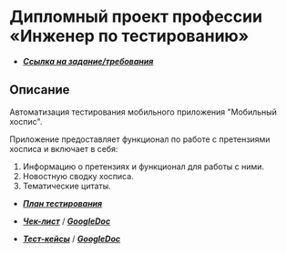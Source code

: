 # Дипломный проект профессии «Инженер по тестированию»

* ***[Ссылка на задание/требования](https://github.com/netology-code/qamid-diplom/blob/main/README.md)***

## Описание

Автоматизация тестирования мобильного приложения "Мобильный хоспис".

Приложение предоставляет функционал по работе с претензиями хосписа и включает в себя:

1. Информацию о претензиях и функционал для работы с ними.
2. Новостную сводку хосписа.
3. Тематические цитаты.

* ***[План тестирования](https://github.com/nancygespens/qamid-diplom/blob/main/Plan.md)***

* ***[Чек-лист](https://github.com/nancygespens/qamid-diplom/blob/main/Check.xlsx)*** / ***[GoogleDoc](https://docs.google.com/spreadsheets/d/1QzBKNPB16dILmHczHEV7HF5B4oo87Ir2R8R1mwPyNh0/edit?usp=sharing)***


* ***[Тест-кейсы](https://github.com/nancygespens/qamid-diplom/blob/main/Cases.xlsx)*** / ***[GoogleDoc](https://docs.google.com/spreadsheets/d/15_D4ROgvm-AXjO9qG1zY-6D6ck9fN94S8H0MnDkCsNY/edit?usp=sharing)***

